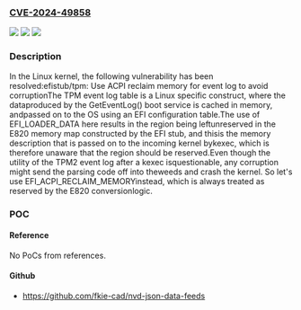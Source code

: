 ### [CVE-2024-49858](https://cve.mitre.org/cgi-bin/cvename.cgi?name=CVE-2024-49858)
![](https://img.shields.io/static/v1?label=Product&message=Linux&color=blue)
![](https://img.shields.io/static/v1?label=Version&message=1da177e4c3f4%3C%20f76b69ab9cf0%20&color=brighgreen)
![](https://img.shields.io/static/v1?label=Vulnerability&message=n%2Fa&color=brighgreen)

### Description

In the Linux kernel, the following vulnerability has been resolved:efistub/tpm: Use ACPI reclaim memory for event log to avoid corruptionThe TPM event log table is a Linux specific construct, where the dataproduced by the GetEventLog() boot service is cached in memory, andpassed on to the OS using an EFI configuration table.The use of EFI_LOADER_DATA here results in the region being leftunreserved in the E820 memory map constructed by the EFI stub, and thisis the memory description that is passed on to the incoming kernel bykexec, which is therefore unaware that the region should be reserved.Even though the utility of the TPM2 event log after a kexec isquestionable, any corruption might send the parsing code off into theweeds and crash the kernel. So let's use EFI_ACPI_RECLAIM_MEMORYinstead, which is always treated as reserved by the E820 conversionlogic.

### POC

#### Reference
No PoCs from references.

#### Github
- https://github.com/fkie-cad/nvd-json-data-feeds

